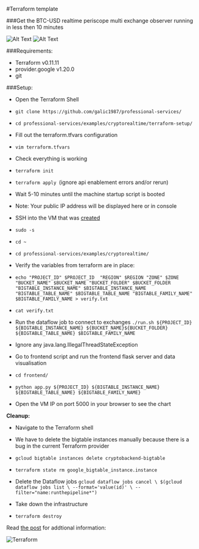 #Terraform template

###Get the BTC-USD realtime periscope multi exchange observer running  in less then 10 minutes

![Alt Text](https://media.giphy.com/media/238teoXcI17pu3YOSP/giphy.gif)
![Alt Text](crypto.gif)


###Requirements:
- Terraform v0.11.11 
- provider.google v1.20.0
- git


###Setup:
- Open the Terraform Shell
- ```git clone https://github.com/galic1987/professional-services/ ```
- ```cd professional-services/examples/cryptorealtime/terraform-setup/```

- Fill out the terraform.tfvars configuration
-  `` vim terraform.tfvars ``

- Check everything is working 
- ```terraform init```
- ```terraform apply ```(ignore api enablement errors and/or rerun)

- Wait 5-10 minutes until the machine startup script is booted 
- Note: Your public IP address will be displayed here or in console 

- SSH into the VM that was [created](https://console.cloud.google.com/compute/instances)
- ```sudo -s ```
- ```cd ~```
- ```cd professional-services/examples/cryptorealtime/```


- Verify the variables from terraform are in place:
- ```echo "PROJECT_ID" $PROJECT_ID  "REGION" $REGION "ZONE" $ZONE "BUCKET_NAME" $BUCKET_NAME "BUCKET_FOLDER" $BUCKET_FOLDER "BIGTABLE_INSTANCE_NAME" $BIGTABLE_INSTANCE_NAME "BIGTABLE_TABLE_NAME" $BIGTABLE_TABLE_NAME "BIGTABLE_FAMILY_NAME" $BIGTABLE_FAMILY_NAME > verify.txt```

- ```cat verify.txt```

- Run the dataflow job to connect to exchanges
```./run.sh ${PROJECT_ID} ${BIGTABLE_INSTANCE_NAME} ${BUCKET_NAME}${BUCKET_FOLDER} ${BIGTABLE_TABLE_NAME} $BIGTABLE_FAMILY_NAME```
- Ignore any java.lang.IllegalThreadStateException


- Go to frontend script and run the frontend flask server and data visualisation
- ```cd frontend/```
- ```python app.py ${PROJECT_ID} ${BIGTABLE_INSTANCE_NAME} ${BIGTABLE_TABLE_NAME} ${BIGTABLE_FAMILY_NAME}```

- Open the VM IP on port 5000 in your browser to see the chart 


**Cleanup:**
- Navigate to the Terraform shell
- We have to delete the bigtable instances manually because there is a bug in the current Terraform provider
- ```gcloud bigtable instances delete cryptobackend-bigtable```
- ```terraform state rm google_bigtable_instance.instance```

- Delete the Dataflow jobs
`gcloud dataflow jobs cancel \
$(gcloud dataflow jobs list \
--format='value(id)' \
--filter="name:runthepipeline*")`

- Take down the infrastructure 
- ```terraform destroy```

Read [the post](https://medium.com/p/bigtable-beam-dataflow-cryptocurrencies-gcp-terraform-java-maven-4e7873811e86/edit) for addtional information:


![Terraform](https://media.giphy.com/media/sDjIG2QtbXKta/giphy.gif)
